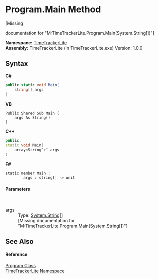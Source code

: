 # Program.Main Method 
 

\[Missing <summary> documentation for "M:TimeTrackerLite.Program.Main(System.String[])"\]

**Namespace:**&nbsp;<a href="8c0126d1-b10d-7d5a-9e92-4885dee37eb2">TimeTrackerLite</a><br />**Assembly:**&nbsp;TimeTrackerLite (in TimeTrackerLite.exe) Version: 1.0.0

## Syntax

**C#**<br />
``` C#
public static void Main(
	string[] args
)
```

**VB**<br />
``` VB
Public Shared Sub Main ( 
	args As String()
)
```

**C++**<br />
``` C++
public:
static void Main(
	array<String^>^ args
)
```

**F#**<br />
``` F#
static member Main : 
        args : string[] -> unit 

```


#### Parameters
&nbsp;<dl><dt>args</dt><dd>Type: <a href="http://msdn2.microsoft.com/en-us/library/s1wwdcbf" target="_blank">System.String</a>[]<br />\[Missing <param name="args"/> documentation for "M:TimeTrackerLite.Program.Main(System.String[])"\]</dd></dl>

## See Also


#### Reference
<a href="cf419fe5-354c-d2ec-ddc8-0f86d01ad6f3">Program Class</a><br /><a href="8c0126d1-b10d-7d5a-9e92-4885dee37eb2">TimeTrackerLite Namespace</a><br />